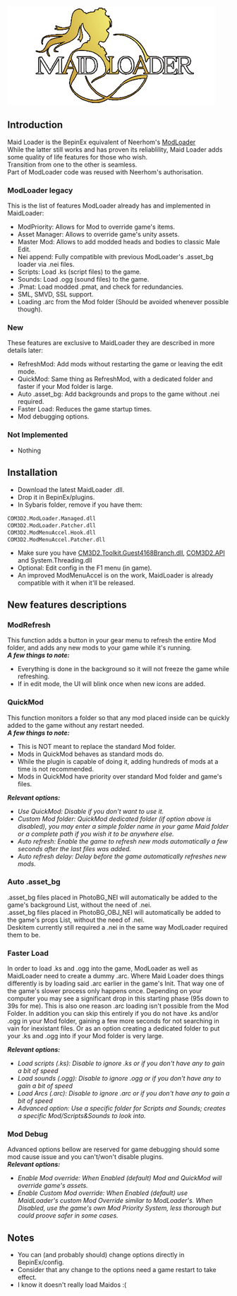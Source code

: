 ![MaidLoader](MaidLoaderLogo.png)

## Introduction

Maid Loader is the BepinEx equivalent of Neerhom's [ModLoader](https://github.com/Neerhom/COM3D2.ModLoader)  
While the latter still works and has proven its reliablility, Maid Loader adds some quality of life features for those who wish.  
Transition from one to the other is seamless.  
Part of ModLoader code was reused with Neerhom's authorisation.  

### ModLoader legacy
This is the list of features ModLoader already has and implemented in MaidLoader:
- ModPriority: Allows for Mod to override game's items.
- Asset Manager: Allows to override game's unity assets.
- Master Mod: Allows to add modded heads and bodies to classic Male Edit.
- Nei append: Fully compatible with previous ModLoader's .asset_bg loader via .nei files.
- Scripts: Load .ks (script files) to the game.
- Sounds: Load .ogg (sound files) to the game.
- .Pmat: Load modded .pmat, and check for redundancies.
- SML, SMVD, SSL support.
- Loading .arc from the Mod folder (Should be avoided whenever possible though).

### New  
These features are exclusive to MaidLoader they are described in more details later:
- RefreshMod:  Add mods without restarting the game or leaving the edit mode.
- QuickMod: Same thing as RefreshMod, with a dedicated folder and faster if your Mod folder is large.
- Auto .asset_bg: Add backgrounds and props to the game without .nei required.
- Faster Load: Reduces the game startup times.
- Mod debugging options.

### Not Implemented
- Nothing


## Installation
- Download the latest MaidLoader .dll.
- Drop it in BepinEx/plugins.
- In Sybaris folder, remove if you have them:
```
COM3D2.ModLoader.Managed.dll
COM3D2.ModLoader.Patcher.dll
COM3D2.ModMenuAccel.Hook.dll
COM3D2.ModMenuAccel.Patcher.dll
```
- Make sure you have [CM3D2.Toolkit.Guest4168Branch.dll](https://github.com/JustAGuest4168/CM3D2.Toolkit/releases), [COM3D2.API](https://github.com/DeathWeasel1337/COM3D2_Plugins/releases/tag/v3) and System.Threading.dll
- Optional: Edit config in the F1 menu (in game).
- An improved ModMenuAccel is on the work, MaidLoader is already compatible with it when it'll be released.

## New features descriptions
### ModRefresh
This function adds a button in your gear menu to refresh the entire Mod folder, and adds any new mods to your game while it's running.  
__*A few things to note:*__
- Everything is done in the background so it will not freeze the game while refreshing.
- If in edit mode, the UI will blink once when new icons are added.

### QuickMod
This function monitors a folder so that any mod placed inside can be quickly added to the game without any restart needed.  
__*A few things to note:*__
- This is NOT meant to replace the standard Mod folder.  
- Mods in QuickMod behaves as standard mods do.
- While the plugin is capable of doing it, adding hundreds of mods at a time is not recommended.
- Mods in QuickMod have priority over standard Mod folder and game's files.

__*Relevant options:*__  
- *Use QuickMod: Disable if you don't want to use it.*   
- *Custom Mod folder: QuickMod dedicated folder (if option above is disabled), you may enter a simple folder name in your game Maid folder or a complete path if you wish it to be anywhere else.*  
- *Auto refresh: Enable the game to refresh new mods automatically a few seconds after the last files was added.*  
- *Auto refresh delay: Delay before the game automatically refreshes new mods.*  

### Auto .asset_bg
.asset_bg files placed in PhotoBG_NEI will automatically be added to the game's background List, without the need of .nei.  
.asset_bg files placed in PhotoBG_OBJ_NEI will automatically be added to the game's props List, without the need of .nei.  
Deskitem currently still required a .nei in the same way ModLoader required them to be.  

### Faster Load
In order to load .ks and .ogg into the game, ModLoader as well as MaidLoader need to create a dummy .arc. Where Maid Loader does things differently is by loading said .arc earlier in the game's Init. That way one of the game's slower process only happens once. Depending on your computer you may see a significant drop in this starting phase (95s down to 39s for me). This is also one reason .arc loading isn't possible from the Mod Folder. In addition you can skip this entirely if you do not have .ks and/or .ogg in your Mod folder, gaining a few more seconds for not searching in vain for inexistant files. Or as an option creating a dedicated folder to put your .ks and .ogg into if your Mod folder is very large.

__*Relevant options:*__  
- *Load scripts (.ks): Disable to ignore .ks or if you don't have any to gain a bit of speed*  
- *Load sounds (.ogg): Disable to ignore .ogg or if you don't have any to gain a bit of speed*
- *Load Arcs (.arc): Disable to ignore .arc or if you don't have any to gain a bit of speed*
- *Advanced option: Use a specific folder for Scripts and Sounds; creates a specific Mod/Scripts&Sounds to look into.*  

### Mod Debug
Advanced options bellow are reserved for game debugging should some mod cause issue and you can't/won't disable plugins.  
__*Relevant options:*__  
- *Enable Mod override: When Enabled (default) Mod and QuickMod will override game's assets.*
- *Enable Custom Mod override: When Enabled (default) use MaidLoader's custom Mod Override similar to ModLoader's. When Disabled, use the game's own Mod Priority System, less thorough but could proove safer in some cases.*  


## Notes
- You can (and probably should) change options directly in BepinEx/config.
- Consider that any change to the options need a game restart to take effect.
- I know it doesn't really load Maidos :(
